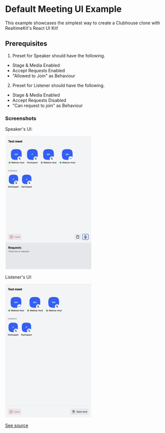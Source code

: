 # Default Meeting UI Example

This example showcases the simplest way to create a Clubhouse clone with RealtimeKit's React UI Kit!

## Prerequisites

1. Preset for Speaker should have the following.
- Stage & Media Enabled
- Accept Requests Enabled
- "Allowed to Join" as Behaviour

2. Preset for Listener should have the following.
- Stage & Media Enabled
- Accept Requests Disabled
- "Can request to join" as Behaviour

### Screenshots

Speaker's UI:

<img src="./docs/screenshot-speaker.png" width="280" alt="A screenshot of the clubhouse example for the speaker" />

Listener's UI:

<img src="./docs/screenshot-listener.png" width="280" alt="A screenshot of the clubhouse example for the listener" />

[See source](./src/App.tsx)
